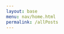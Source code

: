 ```yaml
---
layout: base
menu: nav/home.html
permalink: /allPosts
---
```

<div id="posts-container" class="py-10 space-y-6"></div>

<link href="https://cdn.jsdelivr.net/npm/daisyui@4.12.19/dist/full.min.css" rel="stylesheet" type="text/css" />

<script type="module">
import { getPostsByType, getImagesByPostId, removePostById } from "{{site.baseurl}}/assets/js/api/posts.js";
import { getCommentsByPostId } from "{{site.baseurl}}/assets/js/api/comments.js";
import { pythonURI } from "{{site.baseurl}}/assets/js/api/config.js"

const carType = "all";
const postsContainer = document.getElementById("posts-container");

const getPostImages = async (postId) => {
  getImagesByPostId(postId).then((images) => {
    if (images) {
      const formattedImages = [];
      images.forEach((image) => {
        formattedImages.push(`data:image/jpeg;base64,${image}`);
      });
      return formattedImages;
    } else {
      console.error("Failed to fetch images");
    }
  });
}

const removePost = async (postId, postElement) => {
  const removed = await removePostById(postId)
  if (removed) {
    postElement.remove(); // Remove the post element from the DOM
  } else {
    alert("Cannot remove post");
  }
}

getPostsByType(carType).then((posts) => {
  if (posts) {
    const postsContainer = document.getElementById("posts-container");
    const dateNow = new Date();
    const dateNowString = dateNow.getMonth()+1 + "/" + dateNow.getDate() + "/" + dateNow.getFullYear();
    const dateNowHours = dateNow.getHours();
    const orderedPostElements = [...posts]
    const orderedPosts = orderPostByDate(posts)

    orderedPosts.forEach((post, i) => {
      getImagesByPostId(post.id).then((images) => {
        const formattedImages = [];
        images.forEach((image) => {
          formattedImages.push(`data:image/jpeg;base64,${image}`);
        });
        const date = new Date(post.date_posted)
        let dateString = date.getMonth()+1 + "/" + date.getDate() + "/" + date.getFullYear();
        if (dateNowString === dateString) {
          dateString = "Today";
        }
        const profilePicture = pythonURI + "/uploads/" + post.user.uid + "/" + post.user.pfp
        const postElement = makePostElement(post.title, post.description, dateString, formattedImages, post.id, post.car_type, post.user.name, profilePicture);
        postsContainer.appendChild(postElement)
      });
    });
  } else {
    console.error("Failed to fetch posts");
  }
});

function makePostElement(title, description, date, images, postId, carType, username, profilePicture) {
  const postElement = document.createElement("div");
    postElement.className =
      "w-1/3 max-w-xl mx-auto border border-gray-300 rounded-lg shadow-md bg-white";

    // Add post content
    postElement.innerHTML = `
      <!-- Close Button -->
      <button
        class="closeBtn top-2 left-2 text-gray-600 hover:text-gray-900 rounded-full p-2"
        aria-label="Close">
        &times;
      </button>
      <!-- Header -->
      <div class="flex items-center px-4 py-2">
        <img src="${profilePicture}" alt="Profile Picture" class="w-10 h-10 rounded-full border border-gray-300">
        <div class="ml-3">
          <h3 class="text-lg font-semibold text-gray-900">${username}</h3>
          <p class="text-sm text-gray-500">${date}</p>
          <p class="text-sm text-gray-500">${carType.toUpperCase()}</p>
        </div>
      </div>     
      <hr class="border-gray-300">

      <!-- Carousel -->
      <div class="relative flex w-full overflow-hidden">
        <div class="carousel relative flex w-full">
          ${images
            .map(
              (image, index) =>
                `
                <img src="${image}" alt="${title}" class="carousel-item w-full">
                `
            )
            .join("")}
        </div>
      </div>

      <!-- Description -->
      <div class="px-4 py-2">
        <p class="text-gray-700">${description}</p>
      </div>

      <div class="px-4 py-2">
        <button id="show-comments-btn-${postId}" class="bg-red-500 text-white px-4 w-full py-1 rounded">Show Comments</button>
        <div id="comments-section-${postId}" class="hidden mt-4">
          
        </div>
    </div>
    <hr class="border-gray-300">
    `;

    const closeButton = postElement.querySelector(".closeBtn");
    closeButton.addEventListener("click", () => removePost(postId, postElement));

    postElement.querySelector(`#show-comments-btn-${postId}`).addEventListener("click", async () => {
      const commentsSection = document.getElementById(`comments-section-${postId}`);
      commentsSection.classList.toggle("hidden");
      if (!commentsSection.classList.contains("hidden")) {
        postElement.querySelector(`#show-comments-btn-${postId}`).innerHTML = "Hide Comments"
        const comments = await getCommentsByPostId(postId)
        console.log(comments)
        commentsSection.innerHTML = "";
        comments.map(comment => {
          const profilePicture = pythonURI + "/uploads/" + comment.user.uid + "/" + comment.user.pfp

          const commentElement = document.createElement("div")

          commentElement.className = "flex items-center space-x-4"
          commentElement.innerHTML = `
            <img src="${profilePicture}" alt="Profile Picture" class="w-10 h-10 rounded-full">
            <div>
              <p class="font-semibold">${comment.user.name}</p>
              <p class="text-gray-700">${comment.content}</p>
            </div>
          `
          commentsSection.appendChild(commentElement)
        // add commentElement to the comments section element
        })
        return
      }
      postElement.querySelector(`#show-comments-btn-${postId}`).innerHTML = "Show Comments"
    });   

    return postElement;
}

function orderPostByDate(posts) {
  const sortedPosts = posts

  sortedPosts.sort((post1, post2) => {
    const dateTime1 = new Date(post1["date_posted"])
    const dateTime2 = new Date(post2["date_posted"])

    return dateTime1.getTime()-dateTime2.getTime()
  })
  return sortedPosts
}

</script>
